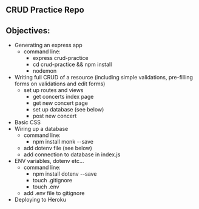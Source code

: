 ## CRUD Practice Repo

## Objectives:

- Generating an express app
  - command line:
    - express crud-practice
    - cd crud-practice && npm install
    - nodemon
- Writing full CRUD of a resource (including simple validations, pre-filling forms on validations and edit forms)
  - set up routes and views
    - get concerts index page
    - get new concert page
    - set up database (see below)
    - post new concert
- Basic CSS
- Wiring up a database
  - command line:
    - npm install monk --save
  - add dotenv file (see below)
  - add connection to database in index.js
- ENV variables, dotenv etc...
  - command line:
    - npm install dotenv --save
    - touch .gitignore
    - touch .env
  - add .env file to gitignore
- Deploying to Heroku
